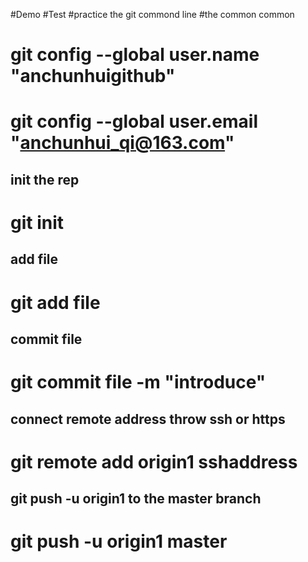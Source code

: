 #Demo
#Test
#practice the git commond line
#the common common
# git config --global user.name "anchunhuigithub"
# git config --global user.email "anchunhui_qi@163.com"
## init the rep
# git init
## add file
# git add file
## commit file
# git commit file -m "introduce"
## connect remote address throw ssh or https
# git remote add origin1 sshaddress
## git push -u origin1 to the master branch
# git push -u origin1 master
